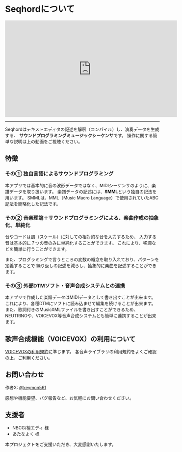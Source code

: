 # Seqhordについて

<iframe width="560" height="315" src="https://www.youtube.com/embed/Uhj9IiNYFsk?si=cztyFTFL1FCMFYBk" title="YouTube video player" frameborder="0" allow="accelerometer; autoplay; clipboard-write; encrypted-media; gyroscope; picture-in-picture; web-share" referrerpolicy="strict-origin-when-cross-origin" allowfullscreen></iframe>

---

Seqhordはテキストエディタの記述を解釈（コンパイル）し、演奏データを生成する、
**サウンドプログラミングミュージックシーケンサ**です。
操作に関する簡単な説明は上の動画をご視聴ください。

## 特徴
### その① 独自言語によるサウンドプログラミング
本アプリでは基本的に音の波形データではなく、MIDIシーケンサのように、楽譜データを取り扱います。
楽譜データの記述には、**SMML**という独自の記法を用います。
SMMLは、MML（Music Macro Language）で使用されていたABC記法を簡略化した記法です。

### その② 音楽理論＋サウンドプログラミングによる、楽曲作成の抽象化、単純化
音やコードは調（スケール）に対しての相対的な音を入力するため、
入力する音は基本的に７つの音のみに単純化することができます。
これにより、移調などを簡単に行うことができます。

また、プログラミングで言うところの変数の概念を取り入れており、パターンを定義することで
繰り返しの記述を減らし、抽象的に楽曲を記述することができます。

### その③ 外部DTMソフト・音声合成システムとの連携
本アプリで作成した楽譜データはMIDIデータとして書き出すことが出来ます。
これにより、各種DTMにソフトに読み込ませて編集を続けることが出来ます。
また、歌詞付きのMusicXMLファイルを書き出すことができるため、NEUTRINOや、VOICEVOX等音声合成システムとも簡単に連携することが出来ます。

## 歌声合成機能（VOICEVOX）の利用について
[VOICEVOXの利用規約](https://voicevox.hiroshiba.jp/term/)に準じます。
各音声ライブラリの利用規約をよくご確認の上、ご利用ください。

## お問い合わせ
作者X: [@keymon561](https://x.com/keymon561)

感想や機能要望、バグ報告など、お気軽にお問い合わせください。

## 支援者
- NBCG/檀エディ 様
- あたなよく 様

本プロジェクトをご支援いただき、大変感謝いたします。
